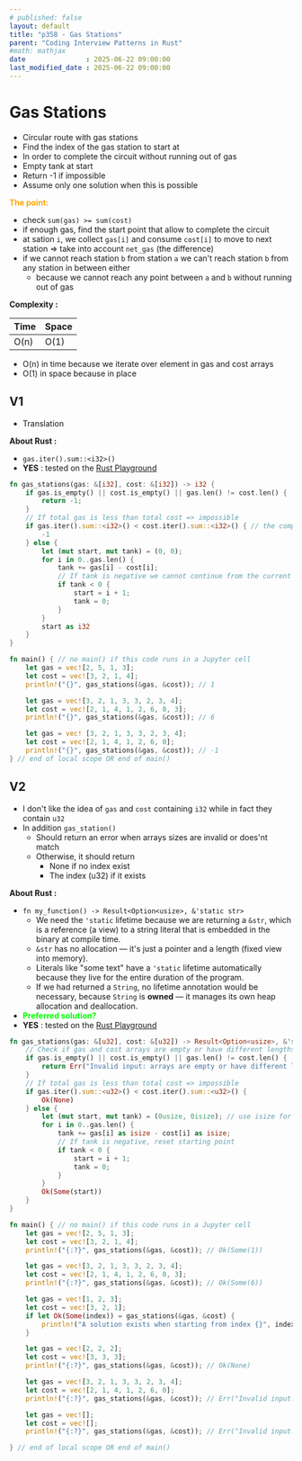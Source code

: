 ```yaml
---
# published: false
layout: default
title: "p358 - Gas Stations"
parent: "Coding Interview Patterns in Rust"
#math: mathjax
date               : 2025-06-22 09:00:00
last_modified_date : 2025-06-22 09:00:00
---
```


# Gas Stations

* Circular route with gas stations
* Find the index of the gas station to start at
* In order to complete the circuit without running out of gas
* Empty tank at start
* Return -1 if impossible
* Assume only one solution when this is possible

<span style="color:orange"><b>The point:</b></span>

* check ``sum(gas) >= sum(cost)``
* if enough gas, find the start point that allow to complete the circuit
* at sation `i`, we collect ``gas[i]`` and consume `cost[i]` to move to next station => take into account ``net_gas`` (the difference)
* if we cannot reach station `b` from station `a` we can't reach station `b` from any station in between either 
    * because we cannot reach any point between ``a`` and ``b`` without running out of gas


**Complexity :**

| Time        | Space |
|-------------|-------|
| O(n)        | O(1)  |

* O(n) in time because we iterate over element in gas and cost arrays
* O(1) in space because in place









<!-- <span style="color:red"><b>TODO : </b></span> 
* Add comments in code -->


<!-- * <span style="color:lime"><b>Preferred solution?</b></span>      -->



## V1

* Translation

**About Rust :**
* `gas.iter().sum::<i32>()`
* **YES** : tested on the [Rust Playground](https://play.rust-lang.org/)



```rust
fn gas_stations(gas: &[i32], cost: &[i32]) -> i32 {
    if gas.is_empty() || cost.is_empty() || gas.len() != cost.len() {
        return -1;
    }
    // If total gas is less than total cost => impossible
    if gas.iter().sum::<i32>() < cost.iter().sum::<i32>() { // the compiler needs help => sum::<i32>()
        -1
    } else {
        let (mut start, mut tank) = (0, 0);
        for i in 0..gas.len() {
            tank += gas[i] - cost[i];
            // If tank is negative we cannot continue from the current start point, nor from any station before or including current station i
            if tank < 0 {
                start = i + 1;
                tank = 0;
            }
        }
        start as i32
    }
}

fn main() { // no main() if this code runs in a Jupyter cell
    let gas = vec![2, 5, 1, 3];
    let cost = vec![3, 2, 1, 4];
    println!("{}", gas_stations(&gas, &cost)); // 1

    let gas = vec![3, 2, 1, 3, 3, 2, 3, 4];
    let cost = vec![2, 1, 4, 1, 2, 6, 0, 3];
    println!("{}", gas_stations(&gas, &cost)); // 6

    let gas = vec! [3, 2, 1, 3, 3, 2, 3, 4];
    let cost = vec![2, 1, 4, 1, 2, 6, 0];
    println!("{}", gas_stations(&gas, &cost)); // -1
} // end of local scope OR end of main()

```

## V2
* I don't like the idea of ``gas`` and `cost` containing `i32` while in fact they contain `u32`
* In addition `gas_station()` 
    * Should return an error when arrays sizes are invalid or does'nt match
    * Otherwise, it should return
        * None if no index exist
        * The index (u32) if it exists


**About Rust :**
* `fn my_function() -> Result<Option<usize>, &'static str>`
    * We need the ``'static`` lifetime because we are returning a ``&str``, which is a reference (a view) to a string literal that is embedded in the binary at compile time.
    * ``&str`` has no allocation — it's just a pointer and a length (fixed view into memory).
    * Literals like "some text" have a ``'static`` lifetime automatically because they live for the entire duration of the program.
    * If we had returned a ``String``, no lifetime annotation would be necessary, because ``String`` is **owned** — it manages its own heap allocation and deallocation.    
* <span style="color:lime"><b>Preferred solution?</b></span> 
* **YES** : tested on the [Rust Playground](https://play.rust-lang.org/)




```rust
fn gas_stations(gas: &[u32], cost: &[u32]) -> Result<Option<usize>, &'static str> {
    // Check if gas and cost arrays are empty or have different lengths
    if gas.is_empty() || cost.is_empty() || gas.len() != cost.len() {
        return Err("Invalid input: arrays are empty or have different lengths");
    }
    // If total gas is less than total cost => impossible
    if gas.iter().sum::<u32>() < cost.iter().sum::<u32>() {
        Ok(None)
    } else {
        let (mut start, mut tank) = (0usize, 0isize); // use isize for possible negative tank values
        for i in 0..gas.len() {
            tank += gas[i] as isize - cost[i] as isize;
            // If tank is negative, reset starting point
            if tank < 0 {
                start = i + 1;
                tank = 0;
            }
        }
        Ok(Some(start))
    }
}

fn main() { // no main() if this code runs in a Jupyter cell
    let gas = vec![2, 5, 1, 3];
    let cost = vec![3, 2, 1, 4];
    println!("{:?}", gas_stations(&gas, &cost)); // Ok(Some(1))

    let gas = vec![3, 2, 1, 3, 3, 2, 3, 4];
    let cost = vec![2, 1, 4, 1, 2, 6, 0, 3];
    println!("{:?}", gas_stations(&gas, &cost)); // Ok(Some(6))

    let gas = vec![1, 2, 3];
    let cost = vec![3, 2, 1];
    if let Ok(Some(index)) = gas_stations(&gas, &cost) {
        println!("A solution exists when starting from index {}", index); // show how to extract the index if it exists
    }

    let gas = vec![2, 2, 2];
    let cost = vec![3, 3, 3];
    println!("{:?}", gas_stations(&gas, &cost)); // Ok(None)

    let gas = vec![3, 2, 1, 3, 3, 2, 3, 4];
    let cost = vec![2, 1, 4, 1, 2, 6, 0];
    println!("{:?}", gas_stations(&gas, &cost)); // Err("Invalid input: arrays are empty or have different lengths")

    let gas = vec![];
    let cost = vec![];
    println!("{:?}", gas_stations(&gas, &cost)); // Err("Invalid input: arrays are empty or have different lengths")

} // end of local scope OR end of main()

```
